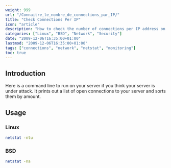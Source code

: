 ```yaml
---
weight: 999
url: "/Connaitre_le_nombre_de_connections_par_IP/"
title: "Check Connections Per IP"
icon: "article"
description: "How to check the number of connections per IP address on Linux and BSD systems"
categories: ["Linux", "BSD", "Network", "Security"]
date: "2009-12-06T16:35:00+01:00"
lastmod: "2009-12-06T16:35:00+01:00"
tags: ["connections", "network", "netstat", "monitoring"]
toc: true
---
```


## Introduction

Here is a command line to run on your server if you think your server is under attack. It prints out a list of open connections to your server and sorts them by amount.

## Usage

### Linux

```bash
netstat -ntu 
```

### BSD

```bash
netstat -na 
```
